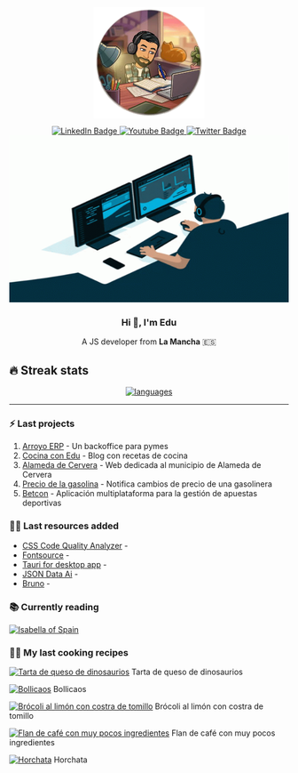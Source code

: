 <link rel="stylesheet" type="text/css" href="styles.css">

<p align="center" width="300">
   <img align="center" width="200" src="./assets/image.png" />
</p>

<div id="social" align="center">
  <div id="badges">
    <a href="https://www.linkedin.com/in/eduardoparramazuecos/">
      <img src="https://img.shields.io/badge/LinkedIn-blue?style=for-the-badge&logo=linkedin&logoColor=white" alt="LinkedIn Badge"/>
    </a>
    <a href="http://www.eduardoparra.es/">
      <img src="https://img.shields.io/badge/Blogger-orange?style=for-the-badge&logo=blogger&logoColor=white" alt="Youtube Badge"/>
    </a>
    <a href="https://twitter.com/_eduparra">
      <img src="https://img.shields.io/badge/Twitter-blue?style=for-the-badge&logo=twitter&logoColor=white" alt="Twitter Badge"/>
    </a>
  </div>
</div>

<div align="center">
  <img src="./assets/coding.gif" width="600" height="300"/>
</div>

<div align="center">
  <h3>Hi 👋, I'm Edu </h3>
  <p>A JS developer from <span style='font-weight: bold'>La Mancha</span> 🇪🇸</p>
</div>

## 🔥 Streak stats

<div align="center" width='auto'>
  <a href="https://github.com/anuraghazra/github-readme-stats">
    <img alt="languages" src="https://github-readme-stats.vercel.app/api/top-langs/?username=soker90&layout=compact&theme=react"/>
  </a>
</div>

---

### :zap: Last projects

1. [Arroyo ERP](https://github.com/soker90/arroyo-erp-project) - Un backoffice para pymes
2. [Cocina con Edu](https://github.com/soker90/cooking-blog) - Blog con recetas de cocina
3. [Alameda de Cervera](https://alamedadecervera.com) - Web dedicada al municipio de Alameda de Cervera
4. [Precio de la gasolina](https://github.com/soker90/precio-gasolina) - Notifica cambios de precio de una gasolinera
5. [Betcon](http://betcon.eduardoparra.es) - Aplicación multiplataforma para la gestión de apuestas deportivas

### 👨‍🎓 Last resources added

<!-- START_SECTION:links -->

- [CSS Code Quality Analyzer](https://link.eduardoparra.es/30) -
- [Fontsource](https://link.eduardoparra.es/29) -
- [Tauri for desktop app](https://link.eduardoparra.es/28) -
- [JSON Data Ai](https://link.eduardoparra.es/27) -
- [Bruno](https://link.eduardoparra.es/26) -
<!-- END_SECTION:links -->

<!-- START_SECTION:books -->

### 📚 Currently reading

[![Isabella of Spain](http://books.google.com/books/content?id=M_mwngEACAAJ&printsec=frontcover&img=1&zoom=1&source=gbs_api)](https://github.com/soker90/libros/issues/2 "Isabella of Spain by William Thomas Walsh")

<!-- END_SECTION:books -->

### 🧑‍🍳 My last cooking recipes

<!-- START_SECTION:recipes -->
[![Tarta de queso de dinosaurios](https://recetas.eduardoparra.es/images/uploads/cheesecake-dinosaurios.webp)](https://recetas.eduardoparra.es/blog/cheesecake-de-dinosaurios/)
Tarta de queso de dinosaurios


[![Bollicaos](https://recetas.eduardoparra.es/images/uploads/bollicaos.webp)](https://recetas.eduardoparra.es/blog/bollicaos/)
Bollicaos


[![Brócoli al limón con costra de tomillo](https://recetas.eduardoparra.es/assets/logo.svg)](https://recetas.eduardoparra.es/blog/br%C3%B3coli-al-lim%C3%B3n-con-costra-de-tomillo/)
Brócoli al limón con costra de tomillo


[![Flan de café con muy pocos ingredientes](https://recetas.eduardoparra.es/images/uploads/postre-cafe.webp)](https://recetas.eduardoparra.es/blog/postre-de-cafe/)
Flan de café con muy pocos ingredientes


[![Horchata](https://recetas.eduardoparra.es/images/uploads/img_20221030_122749.jpg)](https://recetas.eduardoparra.es/blog/horchata/)
Horchata


<!-- END_SECTION:recipes -->